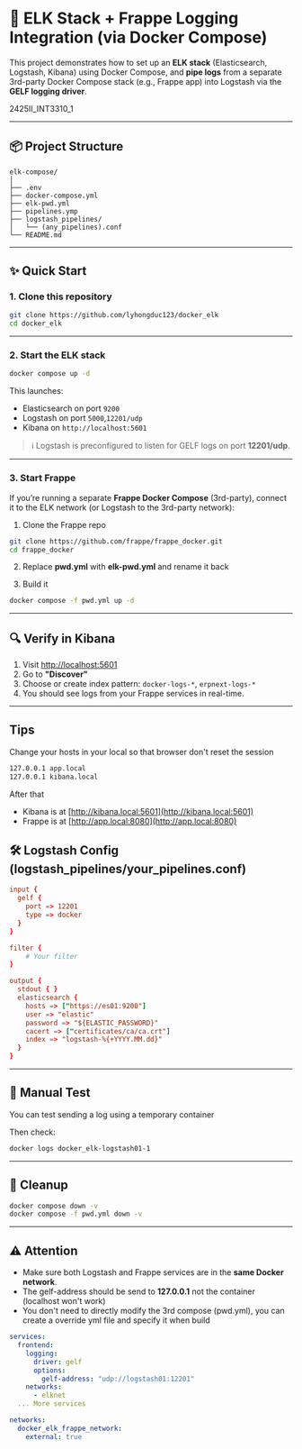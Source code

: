 # 🚣 ELK Stack + Frappe Logging Integration (via Docker Compose)

This project demonstrates how to set up an **ELK stack** (Elasticsearch, Logstash, Kibana) using Docker Compose, and **pipe logs** from a separate 3rd-party Docker Compose stack (e.g., Frappe app) into Logstash via the **GELF logging driver**.

2425II_INT3310_1

---

## 📦 Project Structure

```
elk-compose/
│
├── .env
├── docker-compose.yml
├── elk-pwd.yml
├── pipelines.ymp
├── logstash_pipelines/
│   └── (any_pipelines).conf
└── README.md
```

---

## ✨ Quick Start

### 1. Clone this repository

```bash
git clone https://github.com/lyhongduc123/docker_elk
cd docker_elk
```

---

### 2. Start the ELK stack

```bash
docker compose up -d
```

This launches:

- Elasticsearch on port `9200`
- Logstash on port `5000`,`12201/udp`
- Kibana on `http://localhost:5601`

> ℹ️ Logstash is preconfigured to listen for GELF logs on port **12201/udp**.

---

### 3. Start Frappe

If you’re running a separate **Frappe Docker Compose** (3rd-party), connect it to the ELK network (or Logstash to the 3rd-party network):

1. Clone the Frappe repo

```bash
git clone https://github.com/frappe/frappe_docker.git
cd frappe_docker
```
2. Replace **pwd.yml** with **elk-pwd.yml** and rename it back

3. Build it

```bash
docker compose -f pwd.yml up -d
```

---

## 🔍 Verify in Kibana

1. Visit [http://localhost:5601](http://localhost:5601)
2. Go to **"Discover"**
3. Choose or create index pattern: `docker-logs-*`, `erpnext-logs-*`
4. You should see logs from your Frappe services in real-time.

---
## Tips
Change your hosts in your local so that browser don't reset the session
```bash
127.0.0.1 app.local
127.0.0.1 kibana.local
```
After that 
- Kibana is at [http://kibana.local:5601](http://kibana.local:5601)
- Frappe is at [http://app.local:8080](http://app.local:8080)

## 🛠️ Logstash Config (logstash_pipelines/your_pipelines.conf)

```conf
input {
  gelf {
    port => 12201
    type => docker
  }
}

filter {
    # Your filter
}

output {
  stdout { }
  elasticsearch {
    hosts => ["https://es01:9200"]
    user => "elastic"
    password => "${ELASTIC_PASSWORD}"
    cacert => ["certificates/ca/ca.crt"]
    index => "logstash-%{+YYYY.MM.dd}"
  }
}
```

---

## 🥪 Manual Test

You can test sending a log using a temporary container

Then check:

```bash
docker logs docker_elk-logstash01-1
```

---

## 💜 Cleanup

```bash
docker compose down -v
docker compose -f pwd.yml down -v
```

---

## ⚠️ Attention

- Make sure both Logstash and Frappe services are in the **same Docker network**.
- The gelf-address should be send to **127.0.0.1** not the container (localhost won't work)
- You don't need to directly modify the 3rd compose (pwd.yml), you can create a override yml file and specify it when build

```yaml
services:
  frontend:
    logging:
      driver: gelf
      options:
        gelf-address: "udp://logstash01:12201"
    networks:
      - elknet
  ... More services

networks:
  docker_elk_frappe_network:
    external: true
```
